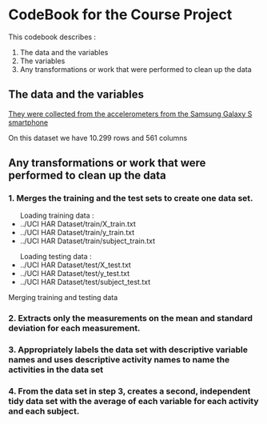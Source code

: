 <h1>CodeBook for the Course Project</h1>
<p>This codebook describes :</p>
<ol>
 <li>The data and the variables</li>
 <li>The variables</li>
 <li>Any transformations or work that were performed to clean up the data</li>
</ol>

<h2>The data and the variables</h2>
<a href="http://archive.ics.uci.edu/ml/datasets/Human+Activity+Recognition+Using+Smartphones">They were collected from the accelerometers from the Samsung Galaxy S smartphone</a>
<p>On this dataset we have 10.299 rows and 561 columns</p>

<h2>Any transformations or work that were performed to clean up the data</h2>
<h3>1. Merges the training and the test sets to create one data set.</h3>
<ul>Loading training data :
  <li>../UCI HAR Dataset/train/X_train.txt</li>
  <li>../UCI HAR Dataset/train/y_train.txt</li>
  <li>../UCI HAR Dataset/train/subject_train.txt</li>
</ul>
<ul>Loading testing data :
  <li>../UCI HAR Dataset/test/X_test.txt</li>
  <li>../UCI HAR Dataset/test/y_test.txt</li>
  <li>../UCI HAR Dataset/test/subject_test.txt</li>
</ul>

<p>Merging training and testing data</p>

<h3>2. Extracts only the measurements on the mean and standard deviation for each measurement.</h3>

<h3>3. Appropriately labels the data set with descriptive variable names
and uses descriptive activity names to name the activities in the data set</h3>

<h3>4. From the data set in step 3, creates a second, independent tidy data set with the average of each variable for each activity and each subject.</h3>

